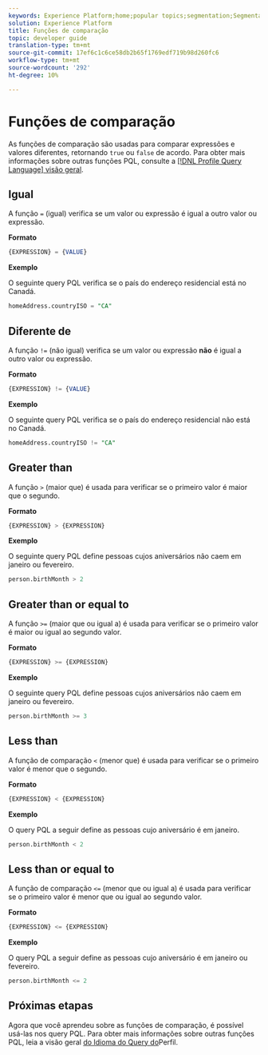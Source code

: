```yaml
---
keywords: Experience Platform;home;popular topics;segmentation;Segmentation;Segmentation Service;pql;PQL;Profile Query Language;comparison functions;comparison;
solution: Experience Platform
title: Funções de comparação
topic: developer guide
translation-type: tm+mt
source-git-commit: 17ef6c1c6ce58db2b65f1769edf719b98d260fc6
workflow-type: tm+mt
source-wordcount: '292'
ht-degree: 10%

---
```



# Funções de comparação

As funções de comparação são usadas para comparar expressões e valores diferentes, retornando `true` ou `false` de acordo. Para obter mais informações sobre outras funções PQL, consulte a [[!DNL Profile Query Language] visão geral](./overview.md).

## Igual

A função `=` (igual) verifica se um valor ou expressão é igual a outro valor ou expressão.

**Formato**

```sql
{EXPRESSION} = {VALUE}
```

**Exemplo**

O seguinte query PQL verifica se o país do endereço residencial está no Canadá.

```sql
homeAddress.countryISO = "CA"
```

## Diferente de

A função `!=` (não igual) verifica se um valor ou expressão **não** é igual a outro valor ou expressão.

**Formato**

```sql
{EXPRESSION} != {VALUE}
```

**Exemplo**

O seguinte query PQL verifica se o país do endereço residencial não está no Canadá.

```sql
homeAddress.countryISO != "CA"
```

## Greater than

A função `>` (maior que) é usada para verificar se o primeiro valor é maior que o segundo.

**Formato**

```sql
{EXPRESSION} > {EXPRESSION} 
```

**Exemplo**

O seguinte query PQL define pessoas cujos aniversários não caem em janeiro ou fevereiro.

```sql
person.birthMonth > 2
```

## Greater than or equal to

A função `>=` (maior que ou igual a) é usada para verificar se o primeiro valor é maior ou igual ao segundo valor.

**Formato**

```sql
{EXPRESSION} >= {EXPRESSION} 
```

**Exemplo**

O seguinte query PQL define pessoas cujos aniversários não caem em janeiro ou fevereiro.

```sql
person.birthMonth >= 3
```

## Less than

A função de comparação `<` (menor que) é usada para verificar se o primeiro valor é menor que o segundo.

**Formato**

```sql
{EXPRESSION} < {EXPRESSION} 
```

**Exemplo**

O query PQL a seguir define as pessoas cujo aniversário é em janeiro.

```sql
person.birthMonth < 2
```

## Less than or equal to

A função de comparação `<=` (menor que ou igual a) é usada para verificar se o primeiro valor é menor que ou igual ao segundo valor.

**Formato**

```sql
{EXPRESSION} <= {EXPRESSION} 
```

**Exemplo**

O query PQL a seguir define as pessoas cujo aniversário é em janeiro ou fevereiro.

```sql
person.birthMonth <= 2
```

## Próximas etapas

Agora que você aprendeu sobre as funções de comparação, é possível usá-las nos query PQL. Para obter mais informações sobre outras funções PQL, leia a visão geral [do Idioma do Query do](./overview.md)Perfil.
